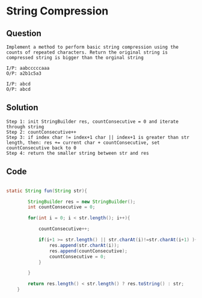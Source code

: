 # String Compression

## Question

    Implement a method to perform basic string compression using the counts of repeated characters. Return the original string is compressed string is bigger than the orginal string

    I/P: aabcccccaaa
    O/P: a2b1c5a3

    I/P: abcd
    O/P: abcd

## Solution

    Step 1: init StringBuilder res, countConsecutive = 0 and iterate through string
    Step 2: countConsecutive++
    Step 3: if index char != index+1 char || index+1 is greater than str length, then: res += current char + countConsecutive, set countConsecutive back to 0
    Step 4: return the smaller string between str and res

## Code

```java

static String fun(String str){

        StringBuilder res = new StringBuilder();
        int countConsecutive = 0;

        for(int i = 0; i < str.length(); i++){

            countConsecutive++;

            if(i+1 >= str.length() || str.charAt(i)!=str.charAt(i+1) ){
                res.append(str.charAt(i));
                res.append(countConsecutive);
                countConsecutive = 0;
            }

        }

        return res.length() < str.length() ? res.toString() : str;
    }

```
